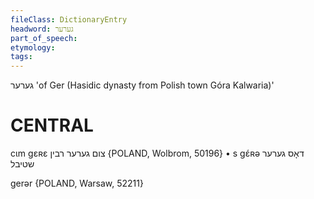 ```yaml
---
fileClass: DictionaryEntry
headword: גערער
part_of_speech: 
etymology: 
tags: 
---
```

גערער
'of Ger (Hasidic dynasty from Polish town Góra Kalwaria)'

CENTRAL
========

cɩm gɛʀɛ צום גערער רבין {POLAND, Wolbrom, 50196}
	•	s gɛ́ʀə דאָס גערער שטיבל

gerər {POLAND, Warsaw, 52211}
